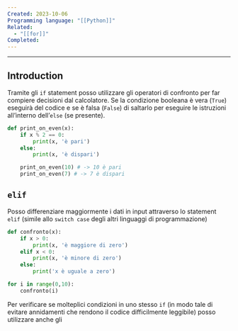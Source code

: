```yaml
---
Created: 2023-10-06
Programming language: "[[Python]]"
Related:
  - "[[for]]"
Completed:
---
```

---
## Introduction
Tramite gli  `if` statement posso utilizzare gli operatori di confronto per far compiere decisioni dal calcolatore. Se la condizione booleana è vera (`True`) eseguirà del codice e se è falsa (`False`) di saltarlo per eseguire le istruzioni all’interno dell’`else` (se presente).

```python
def print_on_even(x):
	if x % 2 == 0:
		print(x, 'è pari')
	else:
		print(x, 'è dispari')

	print_on_even(10) # -> 10 è pari
	print_on_even(7) # -> 7 è dispari
```

## `elif`
Posso differenziare maggiormente i dati in input attraverso lo statement `elif` (simile allo `switch case` degli altri linguaggi di programmazione)

```python
def confronto(x):
	if x > 0:
		print(x, 'è maggiore di zero')
	elif x < 0:
		print(x, 'è minore di zero')
	else:
		print('x è uguale a zero')

for i in range(0,10):
	confronto(i)
```

Per verificare se molteplici condizioni in uno stesso `if` (in modo tale di evitare annidamenti che rendono il codice difficilmente leggibile) posso utilizzare anche gli 